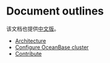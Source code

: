 # Document outlines

该文档也提供[中文版](../zh_CN/intro.md)。

- [Architecture](arch.md)
- [Configure OceanBase cluster](deploy.md)
- [Contribute](contribute.md)

